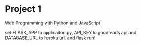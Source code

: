 # Project 1

Web Programming with Python and JavaScript

set FLASK_APP to applicaiton.py, API_KEY to goodreads api and  DATABASE_URL to  heroku url.
and flask run!
